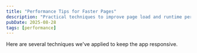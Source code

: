 ```yaml
---
title: "Performance Tips for Faster Pages"
description: "Practical techniques to improve page load and runtime perf."
pubDate: 2025-08-28
tags: [performance]
---
```


Here are several techniques we've applied to keep the app responsive.

